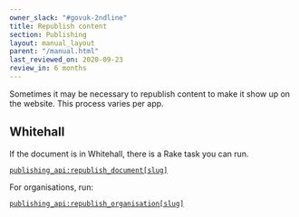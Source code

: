```yaml
---
owner_slack: "#govuk-2ndline"
title: Republish content
section: Publishing
layout: manual_layout
parent: "/manual.html"
last_reviewed_on: 2020-09-23
review_in: 6 months
---
```


Sometimes it may be necessary to republish content to make it show up on the
website. This process varies per app.

## Whitehall

If the document is in Whitehall, there is a Rake task you can run.

[`publishing_api:republish_document[slug]`](https://deploy.blue.production.govuk.digital/job/run-rake-task/parambuild/?TARGET_APPLICATION=whitehall&MACHINE_CLASS=whitehall_backend&RAKE_TASK=publishing_api:republish_document[slug])

For organisations, run:

[`publishing_api:republish_organisation[slug]`](https://deploy.blue.production.govuk.digital/job/run-rake-task/parambuild/?TARGET_APPLICATION=whitehall&MACHINE_CLASS=whitehall_backend&RAKE_TASK=publishing_api:republish_organisation[slug])
